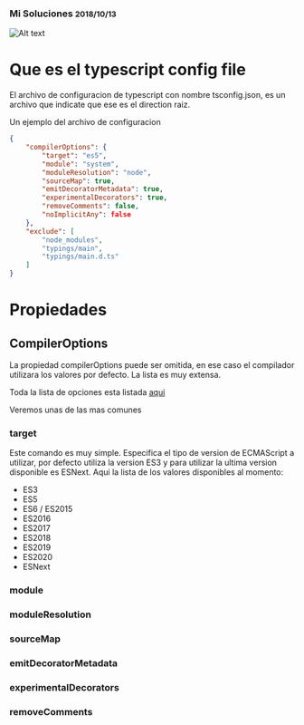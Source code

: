 ### Mi Soluciones <small>2018/10/13</small>
![Alt text](http://placehold.it/850x350)

# Que es el typescript config file
El archivo de configuracion de typescript con nombre tsconfig.json, es un archivo que indicate que ese es el direction raiz.

Un ejemplo del archivo de configuracion
``` json
{​
    "compilerOptions": {​
        "target": "es5",​
        "module": "system",​
        "moduleResolution": "node",​
        "sourceMap": true,​
        "emitDecoratorMetadata": true,​
        "experimentalDecorators": true,​
        "removeComments": false,​
        "noImplicitAny": false​
    },​
    "exclude": [​
        "node_modules",​
        "typings/main",​
        "typings/main.d.ts"​
    ]​
}
```

# Propiedades

## CompilerOptions
La propiedad compilerOptions puede ser omitida, en ese caso el compilador utilizara los valores por defecto.
La lista es muy extensa. 

Toda la lista de opciones esta listada [aqui](https://www.typescriptlang.org/docs/handbook/compiler-options.html)

Veremos unas de las mas comunes

### target

Este comando es muy simple. Especifica el tipo de version de ECMAScript a utilizar, por defecto utiliza la version ES3 y para utilizar la ultima version disponible es ESNext. Aqui la lista de los valores disponibles al momento:
- ES3
- ES5
- ES6 / ES2015
- ES2016
- ES2017
- ES2018
- ES2019
- ES2020
- ESNext

### module


### moduleResolution

### sourceMap


### emitDecoratorMetadata


### experimentalDecorators

### removeComments

